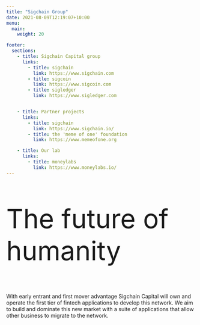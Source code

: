```yaml
---
title: "Sigchain Group"
date: 2021-08-09T12:19:07+10:00
menu:
  main:
    weight: 20

footer:
  sections:
    - title: Sigchain Capital group
      links:
        - title: sigchain
          link: https://www.sigchain.com
        - title: sigcoin
          link: https://www.sigcoin.com
        - title: sigledger
          link: https://www.sigledger.com


    - title: Partner projects
      links:
        - title: sigchain
          link: https://www.sigchain.io/
        - title: the 'meme of one' foundation
          link: https://www.memeofone.org

    - title: Our lab
      links:
        - title: moneylabs
          link: https://www.moneylabs.io/
---
```

<div style="font-size: 70px; color: lightblue: font-family:'courier new': ">
<p>The future of humanity</p>
</div>

With early entrant and first mover advantage Sigchain Capital will own and operate the first tier of fintech applications to develop this network. We aim to build and dominate this new market with a suite of applications that allow other business to migrate to the network.

